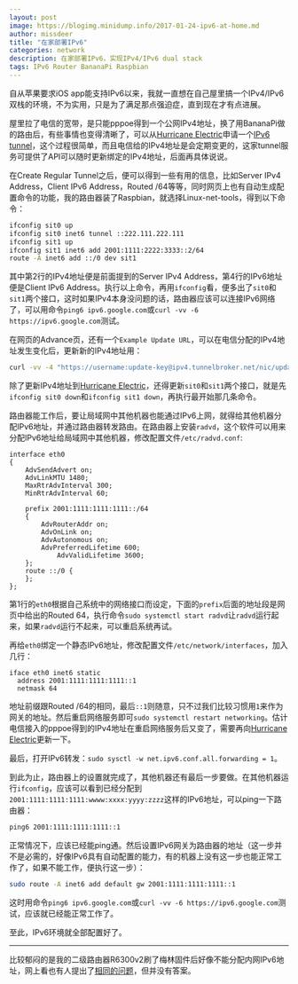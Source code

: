 ```yaml
---
layout: post
image: https://blogimg.minidump.info/2017-01-24-ipv6-at-home.md
author: missdeer
title: "在家部署IPv6"
categories: network
description: 在家部署IPv6，实现IPv4/IPv6 dual stack
tags: IPv6 Router BananaPi Raspbian
---
```


自从苹果要求iOS app能支持IPv6以来，我就一直想在自己屋里搞一个IPv4/IPv6双栈的环境，不为实用，只是为了满足那点强迫症，直到现在才有点进展。

屋里拉了电信的宽带，是只能pppoe得到一个公网IPv4地址，换了用BananaPi做的路由后，有些事情也变得清晰了，可以从[Hurricane Electric](https://tunnelbroker.net/)申请一个[IPv6 tunnel](https://tunnelbroker.net/new_tunnel.php)，这个过程很简单，而且电信给的IPv4地址是会定期变更的，这家tunnel服务可提供了API可以随时更新绑定的IPv4地址，后面再具体说说。

在Create Regular Tunnel之后，便可以得到一些有用的信息，比如Server IPv4 Address，Client IPv6 Address，Routed /64等等，同时网页上也有自动生成配置命令的功能，我的路由器装了Raspbian，就选择Linux-net-tools，得到以下命令：

```bash
ifconfig sit0 up
ifconfig sit0 inet6 tunnel ::222.111.222.111
ifconfig sit1 up
ifconfig sit1 inet6 add 2001:1111:2222:3333::2/64
route -A inet6 add ::/0 dev sit1
```

其中第2行的IPv4地址便是前面提到的Server IPv4 Address，第4行的IPv6地址便是Client IPv6 Address。执行以上命令，再用`ifconfig`看，便多出了`sit0`和`sit1`两个接口，这时如果IPv4本身没问题的话，路由器应该可以连接IPv6网络了，可以用命令`ping6 ipv6.google.com`或`curl -vv -6 https://ipv6.google.com`测试。

在网页的Advance页，还有一个`Example Update URL`，可以在电信分配的IPv4地址发生变化后，更新新的IPv4地址用：

```bash
curl -vv -4 "https://username:update-key@ipv4.tunnelbroker.net/nic/update?hostname=tunnel-id"
```

除了更新IPv4地址到[Hurricane Electric](https://tunnelbroker.net/)，还得更新`sit0`和`sit1`两个接口，就是先`ifconfig sit0 down`和`ifconfig sit1 down`，再执行最开始那几条命令。

路由器能工作后，要让局域网中其他机器也能通过IPv6上网，就得给其他机器分配IPv6地址，并通过路由器转发路由。在路由器上安装`radvd`，这个软件可以用来分配IPv6地址给局域网中其他机器，修改配置文件`/etc/radvd.conf`:

```
interface eth0 
{
	AdvSendAdvert on;
	AdvLinkMTU 1480; 
	MaxRtrAdvInterval 300;
  	MinRtrAdvInterval 60;

	prefix 2001:1111:1111:1111::/64
	{
		AdvRouterAddr on; 
		AdvOnLink on; 
		AdvAutonomous on;
   		AdvPreferredLifetime 600;
    		AdvValidLifetime 3600;
	};
	route ::/0 {
  	};
};
```

第1行的`eth0`根据自己系统中的网络接口而设定，下面的`prefix`后面的地址段是网页中给出的Routed 64，执行命令`sudo systemctl start radvd`让`radvd`运行起来，如果`radvd`运行不起来，可以重启系统再试。

再给`eth0`绑定一个静态IPv6地址，修改配置文件`/etc/network/interfaces`，加入几行：

```
iface eth0 inet6 static
  address 2001:1111:1111:1111::1
  netmask 64
```

地址前缀跟Routed /64的相同，最后`::1`则随意，只不过我们比较习惯用`1`来作为网关的地址。然后重启网络服务即可`sudo systemctl restart networking`。估计电信接入的pppoe得到的IPv4地址在重启网络服务后又变了，需要再向[Hurricane Electric](https://tunnelbroker.net/)更新一下。

最后，打开IPv6转发：`sudo sysctl -w net.ipv6.conf.all.forwarding = 1`。

到此为止，路由器上的设置就完成了，其他机器还有最后一步要做。在其他机器运行`ifconfig`，应该可以看到已经分配到`2001:1111:1111:1111:wwww:xxxx:yyyy:zzzz`这样的IPv6地址，可以ping一下路由器：

```bash
ping6 2001:1111:1111:1111::1
```

正常情况下，应该已经能ping通。然后设置IPv6网关为路由器的地址（这一步并不是必需的，好像IPv6具有自动配置的能力，有的机器上没有这一步也能正常工作了，如果不能工作，便执行这一步）：

```bash
sudo route -A inet6 add default gw 2001:1111:1111:1111::1
```

这时用命令`ping6 ipv6.google.com`或`curl -vv -6 https://ipv6.google.com`测试，应该就已经能正常工作了。

至此，IPv6环境就全部配置好了。

----

比较郁闷的是我的二级路由器R6300v2刷了梅林固件后好像不能分配内网IPv6地址，网上看也有人提出了[相同的问题](http://koolshare.cn/thread-4334-1-1.html)，但并没有答案。